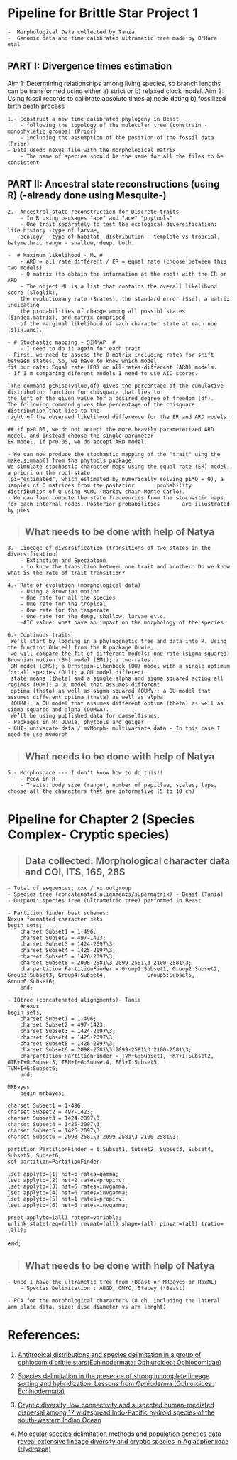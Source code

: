 # Pipeline for Brittle Star Project 1
	-  Morphological Data collected by Tania
	-  Genomic data and time calibrated ultrametic tree made by O'Hara etal
	
	
## PART I: Divergence times estimation 
 Aim 1: Determining relationships among living species, so branch lengths can be transformed using either a) strict or b) relaxed clock model.
 Aim 2: Using fossil records to calibrate absolute times a) node dating b) fossilized birth death process

	1.- Construct a new time calibrated phylogeny in Beast 
		- following the topology of the molecular tree (constrain - monophyletic groups) (Prior)
		- including the assumption of the position of the fossil data (Prior)
	- Data used: nexus file with the morphological matrix
		- The name of species should be the same for all the files to be consistent 
		
## PART II: Ancestral state reconstructions (using R) (-already done using Mesquite-) 
		
	2.- Ancestral state reconstruction for Discrete traits 
		- In R using packages "ape" and "ace" "phytools"
		- One trait separately to test the ecological diversification: life history -type of larvae, 
		ecology - type of habitat, distribution - template vs tropcial, batymethric range - shallow, deep, both. 
		
	-  # Maximum likelihood - ML #
		- ARD = all rate different / ER = equal rate (choose between this two models) 
		- Q matrix (to obtain the information at the root) with the ER or ARD 
		- The object ML is a list that contains the overall likelihood score ($loglik), 
		the evolutionary rate ($rates), the standard error ($se), a matrix indicating 
		the probabilities of change among all possibl states ($index.matrix), and matrix comprised 
		of the marginal likelihood of each character state at each noe ($lik.anc). 
			
	- # Stochastic mapping - SIMMAP  # 
		- I need to do it again for each trait 
	- First, we need to assess the Q matrix including rates for shift between states. So, we have to know which model 
	fit our data: Equal rate (ER) or all-rates-different (ARD) models.
	- If I'm comparing diferent models I need to use AIC scores.
	
	-The command pchisq(value,df) gives the percentage of the cumulative distribution function for chisquare that lies to
	the left of the given value for a desired degree of freedom (df). 
	The following command gives the percentage of the chisquare distribution that lies to the 
	right of the observed likelihood difference for the ER and ARD models.
	
	## if p>0.05, we do not accept the more heavily parameterized ARD model, and instead choose the single-parameter 
	ER model. If p<0.05, we do accept ARD model. 
	
	- We can now produce the stochastic mapping of the "trait" uing the make.simmap() from the phytools package. 
	We simulate stochastic character maps using the equal rate (ER) model, a priori on the root state 
	(pi="estimated", which estimated by numerically solving pi*Q = 0), a samples of Q matrices from the posterior 		probability distribution of Q using MCMC (Markov chain Monte Carlo).    
	- We can laso compute the state frequencies from the stochastic maps for each internal nodes. Posterior probabilities 		are illustrated by pies 

> ## What needs to be done with help of Natya ##
	3.- Lineage of diversification (transitions of two states in the diversification) 
		- Extinction and Speciation 
		- to know the transition between one trait and another: Do we know what is the rate of trait transition?
	
	4.- Rate of evolution (morphological data) 
		- Using a Brownian motion 
		- One rate for all the species 
		- One rate for the tropical 
		- One rate for the temperate 
		- One rate for the deep, shallow, larvae et.c. 
		-AIC value: what have an impact on the morphology of the species 
		
	6.- Continous traits 
	 We’ll start by loading in a phylogenetic tree and data into R. Using the function OUwie() from the R package OUwie,
	 we will compare the fit of different models: one rate (sigma squared) Brownian motion (BM) model (BM1); a two-rates 
	 BM model (BMS); a Ornstein-Ulhenbeck (OU) model with a single optimum for all species (OU1); a OU model different 
	 state means (theta) and a single alpha and sigma squared acting all regimes (OUM); a OU model that assumes different
	 optima (theta) as well as sigma squared (OUMV); a OU model that assumes different optima (theta) as well as alpha
	 (OUMA); a OU model that assumes different optima (theta) as well as sigma squared and alpha (OUMVA). 
	 We’ll be using published data for damselfishes.
	- Packages in R: OUwie, phytools and geiger
	- OUI- univarate data / mvMorph- multivariate data - In this case I need to use mvmorph 

	
> ## What needs to be done with help of Natya ##	
	5.- Morphospace --- I don't know how to do this!!
		- PcoA in R 
		- Traits: body size (range), number of papillae, scales, laps, choose all the characters that are informative (5 to 10 ch) 
	
	

# Pipeline for Chapter 2 (Species Complex- Cryptic species)
> ## Data collected: Morphological character data and COI, ITS, 16S, 28S
	- Total of sequences: xxx / xx outgroup 
	- Species tree (concatenated alignments/supermatrix) - Beast (Tania) 
	- Outpout: species tree (ultrametric tree) performed in Beast 
	
	- Partition finder best schemes: 
	Nexus formatted character sets
	begin sets;
		charset Subset1 = 1-496;
		charset Subset2 = 497-1423;
		charset Subset3 = 1424-2097\3;
		charset Subset4 = 1425-2097\3;
		charset Subset5 = 1426-2097\3;
		charset Subset6 = 2098-2581\3 2099-2581\3 2100-2581\3;
		charpartition PartitionFinder = Group1:Subset1, Group2:Subset2, Group3:Subset3, Group4:Subset4, 			Group5:Subset5, Group6:Subset6;
		end;
		
	- IQtree (concatenated aligngments)- Tania 
		#nexus
	begin sets;
		charset Subset1 = 1-496;
		charset Subset2 = 497-1423;
		charset Subset3 = 1424-2097\3;
		charset Subset4 = 1425-2097\3;
		charset Subset5 = 1426-2097\3;
		charset Subset6 = 2098-2581\3 2099-2581\3 2100-2581\3;
		charpartition PartitionFinder = TVM+G:Subset1, HKY+I:Subset2, GTR+I+G:Subset3, TRN+I+G:Subset4, F81+I:Subset5, 			TVM+I+G:Subset6;
		end;

	MRBayes 
		begin mrbayes;

	charset Subset1 = 1-496;
	charset Subset2 = 497-1423;
	charset Subset3 = 1424-2097\3;
	charset Subset4 = 1425-2097\3;
	charset Subset5 = 1426-2097\3;
	charset Subset6 = 2098-2581\3 2099-2581\3 2100-2581\3;

	partition PartitionFinder = 6:Subset1, Subset2, Subset3, Subset4, Subset5, Subset6;
	set partition=PartitionFinder;

	lset applyto=(1) nst=6 rates=gamma;
	lset applyto=(2) nst=2 rates=propinv;
	lset applyto=(3) nst=6 rates=invgamma;
	lset applyto=(4) nst=6 rates=invgamma;
	lset applyto=(5) nst=1 rates=propinv;
	lset applyto=(6) nst=6 rates=invgamma;

	prset applyto=(all) ratepr=variable;
	unlink statefreq=(all) revmat=(all) shape=(all) pinvar=(all) tratio=(all);

end;

	
> ## What needs to be done with help of Natya ##
	- Once I have the ultrametic tree from (Beast or MRBayes or RaxML)
    	- Species Delimitation : ABGD, GMYC, Stacey (*Beast)
	
	- PCA for the morphological characters (8 ch. including the lateral arm plate data, size: disc diameter vs arm lenght) 

	



# References:
1. [Antitropical distributions and species delimitation in a group of ophiocomid brittle stars(Echinodermata: Ophiuroidea: Ophiocomidae)](https://www.sciencedirect.com/science/article/pii/S1055790314001857)

2. [Species delimitation in the presence of strong incomplete lineage sorting and hybridization: Lessons from Ophioderma (Ophiuroidea: Echinodermata)](https://www.sciencedirect.com/science/article/pii/S1055790318302811?via%3Dihub)

3. [Cryptic diversity, low connectivity and suspected human-mediated dispersal among 17 widespread Indo-Pacific hydroid species of the south-western Indian Ocean](https://onlinelibrary.wiley.com/doi/pdf/10.1111/jbi.13388)

4. [Molecular species delimitation methods and population genetics data reveal extensive lineage diversity and cryptic species in Aglaopheniidae (Hydrozoa)](https://www.sciencedirect.com/science/article/pii/S1055790316302068#f0030)

